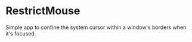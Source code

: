 # RestrictMouse
 Simple app to confine the system cursor within a window's borders when it's focused.

